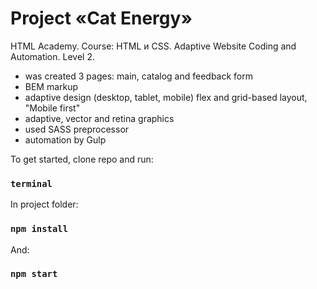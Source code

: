 # Project «Cat Energy» 

HTML Academy.
Course: HTML и CSS. Adaptive Website Coding and Automation. Level 2. 
- was created 3 pages: main, catalog and feedback form
- BEM markup
- adaptive design (desktop, tablet, mobile) flex and grid-based layout, "Mobile first"
- adaptive, vector and retina graphics
- used SASS preprocessor
- automation by Gulp

To get started, clone repo and run:
### `terminal`

In project folder:
### `npm install`

And:
### `npm start`

